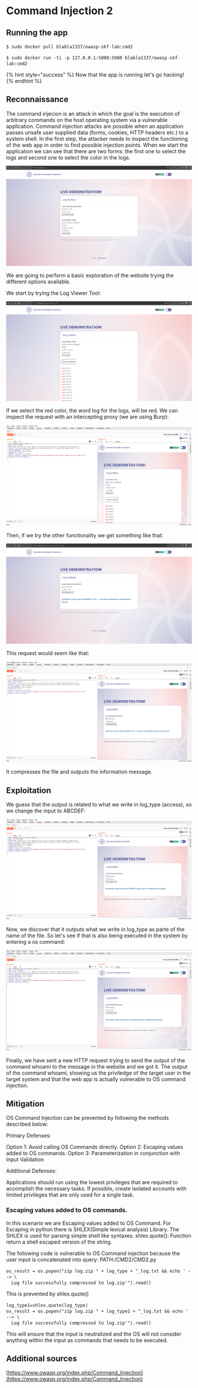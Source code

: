 # Command Injection 2

## Running the app

```
$ sudo docker pull blabla1337/owasp-skf-lab:cmd2
```

```
$ sudo docker run -ti -p 127.0.0.1:5000:5000 blabla1337/owasp-skf-lab:cmd2
```

{% hint style="success" %}
Now that the app is running let's go hacking!
{% endhint %}

## Reconnaissance

The command injecion is an attack in which the goal is the execution of arbitrary commands on the host operating system via a vulnerable application. Command injection attacks are possible when an application passes unsafe user supplied data (forms, cookies, HTTP headers etc.) to a system shell. In the first step, the attacker needs to inspect the functioning of the web app in order to find possible injection points. When we start the application we can see that there are two forms: the first one to select the logs and second one to select the color in the logs.

![](https://raw.githubusercontent.com/blabla1337/skf-labs/master/.gitbook/assets/python/CMD-2/1.png)

We are going to perform a basic exploration of the website trying the different options available.

We start by trying the Log Viewer Tool:

![](https://raw.githubusercontent.com/blabla1337/skf-labs/master/.gitbook/assets/python/CMD-2/2.png)

If we select the red color, the word log for the logs, will be red. We can inspect the request with an intercepting proxy (we are using Burp):

![](https://raw.githubusercontent.com/blabla1337/skf-labs/master/.gitbook/assets/python/CMD-2/3.png)

Then, if we try the other functionality we get something like that:

![](https://raw.githubusercontent.com/blabla1337/skf-labs/master/.gitbook/assets/python/CMD-2/4.png)

This request would seem like that:

![](https://raw.githubusercontent.com/blabla1337/skf-labs/master/.gitbook/assets/python/CMD-2/5.png)

It compresses the file and outputs the information message.

## Exploitation

We guess that the output is related to what we write in log_type (access), so we change the input to ABCDEF:

![](https://raw.githubusercontent.com/blabla1337/skf-labs/master/.gitbook/assets/python/CMD-2/6.png)

Now, we discover that it outputs what we write in log_type as parte of the name of the file. So let's see if that is also being executed in the system by entering a os command:

![](https://raw.githubusercontent.com/blabla1337/skf-labs/master/.gitbook/assets/python/CMD-2/7.png)

Finally, we have sent a new HTTP request trying to send the output of the command whoami to the message in the website and we got it. The output of the command whoami, showing us the priviledge of the target user in the target system and that the web app is actually vulnerable to OS command injection.

## Mitigation

OS Command Injection can be prevented by following the methods described below:

Primary Defenses:

Option 1: Avoid calling OS Commands directly. Option 2: Escaping values added to OS commands. Option 3: Parameterization in conjunction with Input Validation

Additional Defenses:

Applications should run using the lowest privileges that are required to accomplish the necessary tasks. If possible, create isolated accounts with limited privileges that are only used for a single task.

### Escaping values added to OS commands.

In this scenario we are Escaping values added to OS Command. For Escaping in python there is SHLEX(Simple lexical analysis) Library. The SHLEX is used for parsing simple shell like syntaxes. shlex.quote(): Function return a shell escaped version of the string.

The following code is vulnerable to OS Command injection because the user input is concatenated into query: PATH:/CMD2/CMD2.py

```
os_result = os.popen("zip log.zip " + log_type + "_log.txt && echo ' --> \
  Log file successfully compressed to log.zip'").read()
```

This is prevented by shlex.quote()

```
log_type1=shlex.quote(log_type)
os_result = os.popen("zip log.zip " + log_type1 + "_log.txt && echo ' --> \
  Log file successfully compressed to log.zip'").read()
```

This will ensure that the input is neutralized and the OS will not consider anything within the input as commands that needs to be executed.

## Additional sources

[https://www.owasp.org/index.php/Command_Injection](https://www.owasp.org/index.php/Command_Injection)
